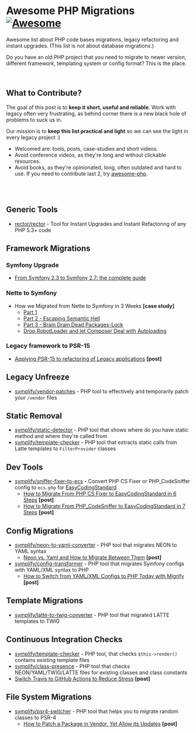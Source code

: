 # Awesome PHP Migrations [![Awesome](https://cdn.rawgit.com/sindresorhus/awesome/d7305f38d29fed78fa85652e3a63e154dd8e8829/media/badge.svg)](https://github.com/sindresorhus/awesome)

Awesome list about PHP code bases migrations, legacy refactoring and instant upgrades. (This list is not about database migrations.)

Do you have an old PHP project that you need to migrate to newer version, different framework, templating system or config format? This is the place.

<br>

## What to Contribute?

The goal of this post is to **keep it short, useful and reliable**. Work with legacy often very frustrating, as behind corner there is a new black hole of problems to suck us in. 

Our mission is to **keep this list practical and light** so we can see the light in every legacy project :)

- Welcomed are: tools, posts, case-studies and short videos.
- Avoid conference videos, as they're long and without clickable resources.
- Avoid books, as they're opinionated, long, often outdated and hard to use. If you need to contribute last 2, try [awesome-php](https://github.com/ziadoz/awesome-php).
 
<br><br>

## Generic Tools

- [rector/rector](https://github.com/rectorphp/rector) - Tool for Instant Upgrades and Instant Refactoring of any PHP 5.3+ code

## Framework Migrations

### Symfony Upgrade

- [From Symfony 2.3 to Symfony 2.7: the complete guide](https://gist.github.com/mickaelandrieu/5211d0047e7a6fbff925)

### Nette to Symfony

- How we Migrated from Nette to Symfony in 3 Weeks **[case study]**
    - [Part 1](https://tomasvotruba.com/blog/2019/02/21/how-we-migrated-from-nette-to-symfony-in-3-weeks-part-1/)
    - [Part 2 -  Escaping Semantic Hell](https://tomasvotruba.com/blog/2019/03/07/why-we-migrated-from-nette-to-symfony-in-3-weeks-part-2/)
    - [Part 3 - Brain Drain Dead Packages-Lock](https://tomasvotruba.com/blog/2019/03/11/why-we-migrated-from-nette-to-symfony-in-3-weeks-part-3/)
    - [Drop RobotLoader and let Composer Deal with Autoloading](https://tomasvotruba.com/blog/2020/06/08/drop-robot-loader-and-let-composer-deal-with-autoloading/)

### Legacy framework to PSR-15

- [Applying PSR-15 to refactoring of Legacy applications](https://medium.com/php-fad/applying-psr-15-to-refactoring-of-legacy-applications-94ca7ffbaedd) **[post]**

## Legacy Unfreeze

- [symplify/vendor-patches](https://github.com/symplify/vendor-patches) - PHP tool to effectively and temporarily patch your `/vendor` files

## Static Removal

- [symplify/static-detector](https://github.com/symplify/static-detector) - PHP tool that shows where do you have static method and where they're called from
- [symplify/template-checker](https://github.com/symplify/template-checker) - PHP tool that extracts static calls from Latte templates to `FilterProvider` classes

## Dev Tools

- [symplify/sniffer-fixer-to-ecs](https://github.com/symplify/sniffer-fixer-to-ecs) - Convert PHP CS Fixer or PHP_CodeSniffer config to `ecs.php` for [EasyCodingStandard](https://github.com/symplify/easy-coding-standard) 
    - [How to Migrate From PHP CS Fixer to EasyCodingStandard in 6 Steps](https://tomasvotruba.com/blog/2018/06/07/how-to-migrate-from-php-cs-fixer-to-easy-coding-standard/) **[post]**
    - [How to Migrate From PHP_CodeSniffer to EasyCodingStandard in 7 Steps](https://tomasvotruba.com/blog/2018/06/04/how-to-migrate-from-php-code-sniffer-to-easy-coding-standard/) **[post]**

## Config Migrations

- [symplify/neon-to-yaml-converter](https://github.com/symplify/neon-to-yaml-converter) - PHP tool that migrates NEON to YAML syntax
    - [Neon vs. Yaml and How to Migrate Between Them](https://tomasvotruba.com/blog/2018/03/12/neon-vs-yaml-and-how-to-migrate-between-them/) **[post]**
- [symplify/config-transformer](https://github.com/symplify/config-transformer) - PHP tool that migrates Symfony configs with YAML/XML syntax to PHP 
    - [How to Switch from YAML/XML Configs to PHP Today with Migrify](https://tomasvotruba.com/blog/2020/07/27/how-to-switch-from-yaml-xml-configs-to-php-today-with-migrify/) **[post]**  

## Template Migrations

- [symplify/latte-to-twig-converter](https://github.com/symplify/latte-to-twig-converter) - PHP tool that migrated LATTE templates to TWIG 

## Continuous Integration Checks

- [symplify/template-checker](https://github.com/symplify/template-checker) - PHP tool, that checks `$this->render()` contains existing template files
- [symplify/class-presence](https://github.com/symplify/class-presence) - PHP tool that checks NEON/YAML/TWIG/LATTE files for existing classes and class constants 
- [Switch Travis to GitHub Actions to Reduce Stress](https://tomasvotruba.com/blog/2020/01/27/switch-travis-to-github-actions-to-reduce-stress/) **[post]**

## File System Migrations

- [symplify/psr4-switcher](https://github.com/symplify/psr4-switcher) - PHP tool that helps you to migrate random classes to PSR-4
    - [How to Patch a Package in Vendor, Yet Allow its Updates](https://tomasvotruba.com/blog/2020/07/02/how-to-patch-package-in-vendor-yet-allow-its-updates/) **[post]**
